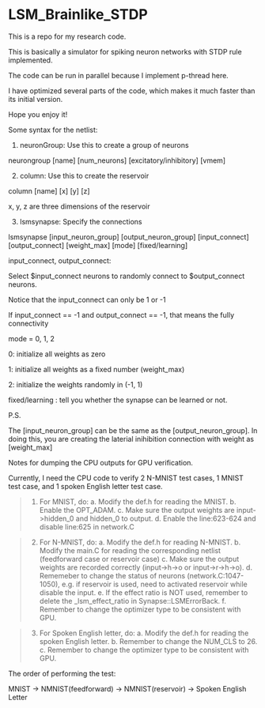 # LSM_Brainlike_STDP

This is a repo for my research code. 

This is basically a simulator for spiking neuron networks with STDP rule implemented. 

The code can be run in parallel because I implement p-thread here.

I have optimized several parts of the code, which makes it much faster than its initial version.

Hope you enjoy it!

Some syntax for the netlist:


1) neuronGroup: Use this to create a group of neurons

neurongroup [name] [num_neurons] [excitatory/inhibitory] [vmem]

2) column: Use this to create the reservoir

column [name] [x] [y] [z]

x, y, z are three dimensions of the reservoir

3) lsmsynapse: Specify the connections

lsmsynapse [input_neuron_group] [output_neuron_group] [input_connect] [output_connect] [weight_max] [mode] [fixed/learning]

input_connect, output_connect:

Select $input_connect neurons to randomly connect to $output_connect neurons.

Notice that the input_connect can only be 1 or -1

If input_connect == -1 and output_connect == -1, that means the fully connectivity

mode = 0, 1, 2

0: initialize all weights as zero

1: initialize all weights as a fixed number (weight_max)

2: initialize the weights randomly in (-1, 1)

fixed/learning : tell you whether the synapse can be learned or not.


P.S.

The [input_neuron_group] can be the same as the [output_neuron_group]. In doing this, you are creating the laterial inihibition connection with weight as [weight_max]


Notes for dumping the CPU outputs for GPU verification.

Currently, I need the CPU code to verify 2 N-MNIST test cases, 1 MNIST test case, and 1 spoken English letter test case.

>1. For MNIST, do:
>    a. Modify the def.h for reading the MNIST.
>    b. Enable the OPT_ADAM.
>    c. Make sure the output weights are input->hidden_0 and hidden_0 to output.
>    d. Enable the line:623-624 and disable line:625 in network.C

>2. For N-MNIST, do:
>    a. Modify the def.h for reading N-MNIST.
>    b. Modify the main.C for reading the corresponding netlist (feedforward case or reservoir case)
>    c. Make sure the output weights are recorded correctly (input->h->o or input->r->h->o).
>    d. Rememeber to change the status of neurons (network.C:1047-1050), e.g. if reservoir is used, need to activated reservoir while disable the input. 
>    e. If the effect ratio is  NOT used, remember to delete the _lsm_effect_ratio in Synapse::LSMErrorBack.
>    f. Remember to change the optimizer type to be consistent with GPU.

>3. For Spoken English letter, do:
>    a. Modify the def.h for reading the spoken English letter.
>    b. Remember to change the NUM_CLS to 26.
>    c. Remember to change the optimizer type to be consistent with GPU.

The order of performing the test:

MNIST -> NMNIST(feedforward) -> NMNIST(reservoir) -> Spoken English Letter

